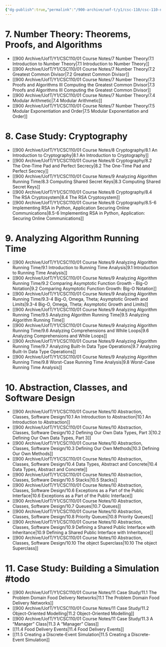 ```yaml
---
{"dg-publish":true,"permalink":"/900-archive/uof-t/y1/csc-110/csc-110-notes/","created":"2023-10-21T18:07:21.554-07:00","updated":"2024-06-22T13:55:35.102-07:00"}
---
```



# 7. Number Theory: Theorems, Proofs, and Algorithms
- [[900 Archive/UofT/Y1/CSC110/01 Course Notes/7 Number Theory/7.1 Introduction to Number Theory\|7.1 Introduction to Number Theory]]
- [[900 Archive/UofT/Y1/CSC110/01 Course Notes/7 Number Theory/7.2 Greatest Common Divisor\|7.2 Greatest Common Divisor]]
- [[900 Archive/UofT/Y1/CSC110/01 Course Notes/7 Number Theory/7.3 Proofs and Algorithms III Computing the Greatest Common Divisor\|7.3 Proofs and Algorithms III Computing the Greatest Common Divisor]]
- [[900 Archive/UofT/Y1/CSC110/01 Course Notes/7 Number Theory/7.4 Modular Arithmetic\|7.4 Modular Arithmetic]]
- [[900 Archive/UofT/Y1/CSC110/01 Course Notes/7 Number Theory/7.5 Modular Exponentiation and Order\|7.5 Modular Exponentiation and Order]]

# 8. Case Study: Cryptography
- [[900 Archive/UofT/Y1/CSC110/01 Course Notes/8 Cryptography/8.1 An Introduction to Cryptography\|8.1 An Introduction to Cryptography]]
- [[900 Archive/UofT/Y1/CSC110/01 Course Notes/8 Cryptography/8.2 The One-Time Pad and Perfect Secrecy\|8.2 The One-Time Pad and Perfect Secrecy]]
- [[900 Archive/UofT/Y1/CSC110/01 Course Notes/9 Analyzing Algorithm Running Time/8.3 Computing Shared Secret Keys\|8.3 Computing Shared Secret Keys]]
- [[900 Archive/UofT/Y1/CSC110/01 Course Notes/8 Cryptography/8.4 The RSA Cryptosystem\|8.4 The RSA Cryptosystem]]
- [[900 Archive/UofT/Y1/CSC110/01 Course Notes/8 Cryptography/8.5-6 Implementing RSA in Python, Application Securing Online Communications\|8.5-6 Implementing RSA in Python, Application: Securing Online Communications]]

# 9. Analyzing Algorithm Running Time
- [[900 Archive/UofT/Y1/CSC110/01 Course Notes/9 Analyzing Algorithm Running Time/9.1 Introduction to Running Time Analysis\|9.1 Introduction to Running Time Analysis]]
- [[900 Archive/UofT/Y1/CSC110/01 Course Notes/9 Analyzing Algorithm Running Time/9.2 Comparing Asymptotic Function Growth - Big-O Notation\|9.2 Comparing Asymptotic Function Growth: Big-O Notation]]
- [[900 Archive/UofT/Y1/CSC110/01 Course Notes/9 Analyzing Algorithm Running Time/9.3-4 Big-O, Omega, Theta; Asymptotic Growth and Limits\|9.3-4 Big-O, Omega, Theta; Asymptotic Growth and Limits]]
- [[900 Archive/UofT/Y1/CSC110/01 Course Notes/9 Analyzing Algorithm Running Time/9.5 Analyzing Algorithm Running Time\|9.5 Analyzing Algorithm Running Time]]
- [[900 Archive/UofT/Y1/CSC110/01 Course Notes/9 Analyzing Algorithm Running Time/9.6 Analyzing Comprehensions and While Loops\|9.6 Analyzing Comprehensions and While Loops]]
- [[900 Archive/UofT/Y1/CSC110/01 Course Notes/9 Analyzing Algorithm Running Time/9.7 Analyzing Built-In Data Type Operations\|9.7 Analyzing Built-In Data Type Operations]]
- [[900 Archive/UofT/Y1/CSC110/01 Course Notes/9 Analyzing Algorithm Running Time/9.8 Worst-Case Running Time Analysis\|9.8 Worst-Case Running Time Analysis]]

# 10. Abstraction, Classes, and Software Design
- [[900 Archive/UofT/Y1/CSC110/01 Course Notes/10 Abstraction, Classes, Software Design/10.1 An Introduction to Abstraction\|10.1 An Introduction to Abstraction]]
- [[900 Archive/UofT/Y1/CSC110/01 Course Notes/10 Abstraction, Classes, Software Design/10.2 Defining Our Own Data Types, Part 3\|10.2 Defining Our Own Data Types, Part 3]]
- [[900 Archive/UofT/Y1/CSC110/01 Course Notes/10 Abstraction, Classes, Software Design/10.3 Defining Our Own Methods\|10.3 Defining Our Own Methods]]
- [[900 Archive/UofT/Y1/CSC110/01 Course Notes/10 Abstraction, Classes, Software Design/10.4 Data Types, Abstract and Concrete\|10.4 Data Types, Abstract and Concrete]]
- [[900 Archive/UofT/Y1/CSC110/01 Course Notes/10 Abstraction, Classes, Software Design/10.5 Stacks\|10.5 Stacks]]
- [[900 Archive/UofT/Y1/CSC110/01 Course Notes/10 Abstraction, Classes, Software Design/10.6 Exceptions as a Part of the Public Interface\|10.6 Exceptions as a Part of the Public Interface]]
- [[900 Archive/UofT/Y1/CSC110/01 Course Notes/10 Abstraction, Classes, Software Design/10.7 Queues\|10.7 Queues]]
- [[900 Archive/UofT/Y1/CSC110/01 Course Notes/10 Abstraction, Classes, Software Design/10.8 Priority Queues\|10.8 Priority Queues]]
- [[900 Archive/UofT/Y1/CSC110/01 Course Notes/10 Abstraction, Classes, Software Design/10.9 Defining a Shared Public Interface with Inheritance\|10.9 Defining a Shared Public Interface with Inheritance]]
- [[900 Archive/UofT/Y1/CSC110/01 Course Notes/10 Abstraction, Classes, Software Design/10.10 The object Superclass\|10.10 The object Superclass]]

# 11. Case Study: Building a Simulation #todo

- [[900 Archive/UofT/Y1/CSC110/01 Course Notes/11 Case Study/11.1 The Problem Domain Food Delivery Networks\|11.1 The Problem Domain Food Delivery Networks]]
- [[900 Archive/UofT/Y1/CSC110/01 Course Notes/11 Case Study/11.2 Object-Oriented Modelling\|11.2 Object-Oriented Modelling]]
- [[900 Archive/UofT/Y1/CSC110/01 Course Notes/11 Case Study/11.3 A “Manager” Class\|11.3 A “Manager” Class]]
- [[11.4 Food Delivery Events\|11.4 Food Delivery Events]]
- [[11.5 Creating a Discrete-Event Simulation\|11.5 Creating a Discrete-Event Simulation]]